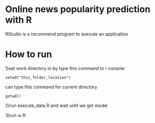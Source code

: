 # Online news popularity prediction with R

RStudio is a recommend program to execute an application

How to run
===
1)set work directory in by type this command to r console
```
setwd("this_folder_location")
```
can type this command for current directory
```
getwd()
```
2)run execute_data.R and wait until we get model

3)run ui.R
